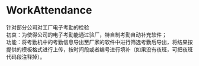 # WorkAttendance
针对部分公司对工厂电子考勤的检验<br>
初衷：为使得公司的电子考勤能通过验厂，特自制考勤自动补充软件；<br>
功能：将考勤机中的考勤信息导出至厂家的软件中进行筛选考勤后导出，将结果按提供的模板格式进行上传，按时间段或者编号进行填补（如果没有夜班，可把夜班代码段注释掉）。
